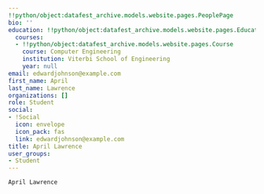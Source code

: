 ```yaml
---
!!python/object:datafest_archive.models.website.pages.PeoplePage
bio: ''
education: !!python/object:datafest_archive.models.website.pages.Education
  courses:
  - !!python/object:datafest_archive.models.website.pages.Course
    course: Computer Engineering
    institution: Viterbi School of Engineering
    year: null
email: edwardjohnson@example.com
first_name: April
last_name: Lawrence
organizations: []
role: Student
social:
- !Social
  icon: envelope
  icon_pack: fas
  link: edwardjohnson@example.com
title: April Lawrence
user_groups:
- Student
---
```


    April Lawrence
    